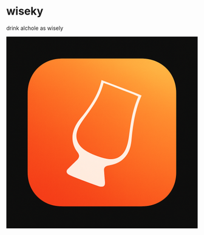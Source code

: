 # wiseky

drink alchole as wisely

![wiseky img](https://github.com/itsjay83/wiseky/blob/main/icon/wiseky.png)
